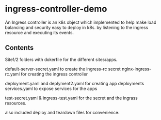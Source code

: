 # ingress-controller-demo
An Ingress controller is an k8s object which implemented 
to help make load balancing and security easy to deploy in k8s. 
by listening to the ingress resource and executing its events.  



## Contents
Site1/2 folders with dokerfile for the different sites/apps.

default-server-secret.yaml to create the ingress-rc secret
nginx-ingress-rc.yaml for creating the ingress controller

deployment.yaml and deplyment2.yaml for creating app deployments
services.yaml to expose services for the apps

test-secret.yaml & ingress-test.yaml for the secret and the ingrass resources. 

also included deploy and teardown files for convenience. 
 

